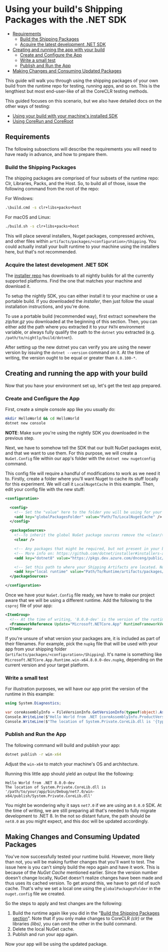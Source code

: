 # Using your build's Shipping Packages with the .NET SDK

* [Requirements](#requirements)
  * [Build the Shipping Packages](#build-the-shipping-packages)
  * [Acquire the latest development .NET SDK](#acquire-the-latest-development-net-sdk)
* [Creating and running the app with your build](#creating-and-running-the-app-with-your-build)
  * [Create and Configure the App](#create-and-configure-the-app)
  * [Write a small test](#write-a-small-test)
  * [Publish and Run the App](#publish-and-run-the-app)
* [Making Changes and Consuming Updated Packages](#making-changes-and-consuming-updated-packages)

This guide will walk you through using the shipping packages of your own build from the runtime repo for testing, running apps, and so on. This is the lengthiest but most end-user-like of all the CoreCLR testing methods.

This guided focuses on this scenario, but we also have detailed docs on the other ways of testing:

* [Using your build with your machine's installed SDK](using-your-build-with-installed-sdk.md)
* [Using CoreRun and CoreRoot](using-corerun-and-coreroot.md)

## Requirements

The following subsections will describe the requirements you will need to have ready in advance, and how to prepare them.

### Build the Shipping Packages

The shipping packages are comprised of four subsets of the runtime repo: Clr, Libraries, Packs, and the Host. So, to build all of those, issue the following command from the root of the repo:

For Windows:

```cmd
.\build.cmd -s clr+libs+packs+host
```

For macOS and Linux:

```bash
./build.sh -s clr+libs+packs+host
```

This will place several installers, Nuget packages, compressed archives, and other files within `artifacts/packages/<configuration>/Shipping`. You could actually install your built runtime to your machine using the installers here, but that's not recommended.

### Acquire the latest development .NET SDK

The [installer repo](https://github.com/dotnet/installer) has downloads to all nightly builds for all the currently supported platforms. Find the one that matches your machine and download it.

To setup the nightly SDK, you can either install it to your machine or use a portable build. If you downloaded the _installer_, then just follow the usual installation instructions, and you're done.

To use a portable build (recommended way), first extract somewhere the _zip/tar.gz_ you downloaded at the beginning of this section. Then, you can either add the path where you extracted it to your `PATH` environment variable, or always fully qualify the path to the `dotnet` you extracted (e.g. `/path/to/nightly/build/dotnet`).

After setting up the new dotnet you can verify you are using the newer version by issuing the `dotnet --version` command on it. At the time of writing, the version ought to be equal or greater than `8.0.100-*`.

## Creating and running the app with your build

Now that you have your environment set up, let's get the test app prepared.

### Create and Configure the App

First, create a simple console app like you usually do:

```bash
mkdir HelloWorld && cd HelloWorld
dotnet new console
```

**NOTE**: Make sure you're using the nightly SDK you downloaded in the previous step.

Next, we have to somehow tell the SDK that our built NuGet packages exist, and that we want to use them. For this purpose, we will create a `NuGet.Config` file within our app's folder with the `dotnet new nugetconfig` command.

This config file will require a handful of modifications to work as we need it to. Firstly, create a folder where you'll want Nuget to cache its stuff locally for this experiment. We will call it `LocalNugetCache` in this example. Then, edit your config file with the new stuff:

```xml
<configuration>

  <config>
    <!-- Set the "value" here to the folder you will be using for your local Nuget cache. -->
    <add key="globalPackagesFolder" value="Path/To/LocalNugetCache" />
  </config>

  <packageSources>
    <!--To inherit the global NuGet package sources remove the <clear/> line below -->
    <clear />

    <!-- Any packages that might be required, but not present in your build, will have to be taken from the latest NuGet feed. -->
    <!-- More info on: https://github.com/dotnet/installer#installers-and-binaries -->
    <add key="dotnet8" value="https://pkgs.dev.azure.com/dnceng/public/_packaging/dotnet8/nuget/v3/index.json" />

    <!-- Set this path to where your Shipping Artifacts are located. Note that we are assuming a 'Debug' build in this example. -->
    <add key="local runtime" value="Path/To/Runtime/artifacts/packages/Debug/Shipping" />
  </packageSources>

</configuration>
```

Once we have your `NuGet.Config` file ready, we have to make our project aware that we will be using a different runtime. Add the following to the `csproj` file of your app:

```xml
<ItemGroup>
  <!-- At the time of writing, '8.0.0-dev' is the version of the runtime repo's shipping packages. -->
  <FrameworkReference Update="Microsoft.NETCore.App" RuntimeFrameworkVersion="8.0.0-dev" />
</ItemGroup>
```

If you're unsure of what version your packages are, it is included as part of their filenames. For example, pick the `nupkg` file that will be used with your app from your shipping folder (`artifacts/packages/<configuration>/Shipping`). It's name is something like `Microsoft.NETCore.App.Runtime.win-x64.8.0.0-dev.nupkg`, depending on the current version and your target platform.

### Write a small test

For illustration purposes, we will have our app print the version of the runtime in this example:

```csharp
using System.Diagnostics;

var coreAssemblyInfo = FileVersionInfo.GetVersionInfo(typeof(object).Assembly.Location);
Console.WriteLine($"Hello World from .NET {coreAssemblyInfo.ProductVersion}.");
Console.WriteLine($"The location of System.Private.CoreLib.dll is '{typeof(object).Assembly.Location}'");
```

### Publish and Run the App

The following command will build and publish your app:

```cmd
dotnet publish -r win-x64
```

Adjust the `win-x64` to match your machine's OS and architecture.

Running this little app should yield an output like the following:

```text
Hello World from .NET 8.0.0-dev
The location of System.Private.CoreLib.dll is '/path/to/your/app/bin/Debug/net7.0/win-x64/publish/System.Private.CoreLib.dll'
```

You might be wondering why it says `net7.0` if we are using an `8.0.0` SDK. At the time of writing, we are still preparing all that's needed to fully migrate development to .NET 8. In the not so distant future, the path should be `net8.0` as you might expect, and this doc will be updated accordingly.

## Making Changes and Consuming Updated Packages

You've now successfully tested your runtime build. However, more likely than not, you will be making further changes that you'll want to test. The issue here is you can't simply build the repo again and have it work. This is because of the _NuGet Cache_ mentioned earlier. Since the version number doesn't change locally, NuGet doesn't realize changes have been made and thus uses its cached version. To get around this, we have to get rid of such cache. That's why we set a local one using the `globalPackagesFolder` in the `nuget.config` file we created.

So the steps to apply and test changes are the following:

1. Build the runtime again like you did in the "[Build the Shipping Packages section](#build-the-shipping-packages)". Note that if you only make changes to CoreCLR _(clr)_ or the libraries _(libs)_, you can omit the other in the build command.
2. Delete the local NuGet cache.
3. Publish and run your app again.

Now your app will be using the updated package.
